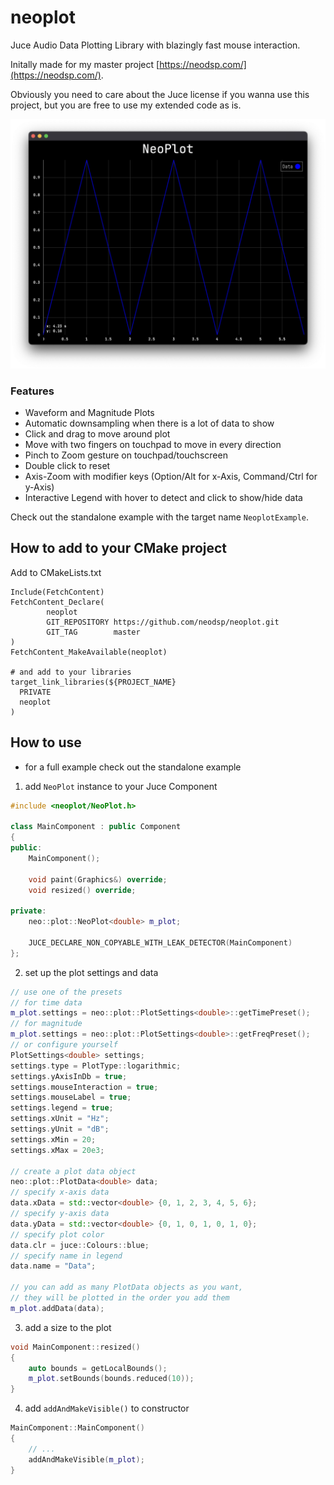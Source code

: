 # neoplot

Juce Audio Data Plotting Library with blazingly fast mouse interaction.

Initally made for my master project [https://neodsp.com/](https://neodsp.com/).

Obviously you need to care about the Juce license if you wanna use this project, but you are free to use my extended code as is.

<img src="neoplot-example.png" alt="example application" width="600"/>

### Features

- Waveform and Magnitude Plots
- Automatic downsampling when there is a lot of data to show
- Click and drag to move around plot
- Move with two fingers on touchpad to move in every direction
- Pinch to Zoom gesture on touchpad/touchscreen
- Double click to reset
- Axis-Zoom with modifier keys (Option/Alt for x-Axis, Command/Ctrl for y-Axis)
- Interactive Legend with hover to detect and click to show/hide data

Check out the standalone example with the target name `NeoplotExample`.

## How to add to your CMake project

Add to CMakeLists.txt

```
Include(FetchContent)
FetchContent_Declare(
        neoplot
        GIT_REPOSITORY https://github.com/neodsp/neoplot.git
        GIT_TAG        master
)
FetchContent_MakeAvailable(neoplot)

# and add to your libraries
target_link_libraries(${PROJECT_NAME}
  PRIVATE
  neoplot
)
```

## How to use

- for a full example check out the standalone example

1. add `NeoPlot` instance to your Juce Component

```C++
#include <neoplot/NeoPlot.h>

class MainComponent : public Component
{
public:
    MainComponent();

    void paint(Graphics&) override;
    void resized() override;

private:
    neo::plot::NeoPlot<double> m_plot;

    JUCE_DECLARE_NON_COPYABLE_WITH_LEAK_DETECTOR(MainComponent)
};
```

2. set up the plot settings and data

```C++
// use one of the presets
// for time data
m_plot.settings = neo::plot::PlotSettings<double>::getTimePreset();
// for magnitude
m_plot.settings = neo::plot::PlotSettings<double>::getFreqPreset();
// or configure yourself
PlotSettings<double> settings;
settings.type = PlotType::logarithmic;
settings.yAxisInDb = true;
settings.mouseInteraction = true;
settings.mouseLabel = true;
settings.legend = true;
settings.xUnit = "Hz";
settings.yUnit = "dB";
settings.xMin = 20;
settings.xMax = 20e3;

// create a plot data object
neo::plot::PlotData<double> data;
// specify x-axis data
data.xData = std::vector<double> {0, 1, 2, 3, 4, 5, 6};
// specify y-axis data
data.yData = std::vector<double> {0, 1, 0, 1, 0, 1, 0};
// specify plot color
data.clr = juce::Colours::blue;
// specify name in legend
data.name = "Data";

// you can add as many PlotData objects as you want,
// they will be plotted in the order you add them
m_plot.addData(data);
```

3. add a size to the plot

```C++
void MainComponent::resized()
{
    auto bounds = getLocalBounds();
    m_plot.setBounds(bounds.reduced(10));
}
```

4. add `addAndMakeVisible()` to constructor

```C++
MainComponent::MainComponent()
{
    // ...
    addAndMakeVisible(m_plot);
}
```
